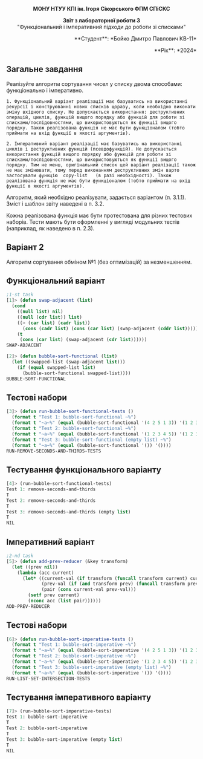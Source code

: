 <p align="center"><b>МОНУ НТУУ КПІ ім. Ігоря Сікорського ФПМ СПіСКС</b></p>
<p align="center">
<b>Звіт з лабораторної роботи 3</b><br/>
"Функціональний і імперативний підходи до роботи зі списками"<br/>
</p>
<p align="right">**Студент**: *Бойко Дмитро Павлович КВ-11*<p>
<p align="right">**Рік**: *2024*<p>

## Загальне завдання

  Реалізуйте алгоритм сортування чисел у списку двома способами: функціонально і імперативно. 

    1. Функціональний варіант реалізації має базуватись на використанні рекурсії і конструюванні нових списків щоразу, коли необхідно виконати зміну вхідного списку. Не допускається використання: деструктивних операцій, циклів, функцій вищого порядку або функцій для роботи зі списками/послідовностями, що використовуються як функції вищого порядку. Також реалізована функція не має бути функціоналом (тобто приймати на вхід функції в якості аргументів). 

    2. Імперативний варіант реалізації має базуватись на використанні циклів і деструктивних функцій (псевдофункцій). Не допускається використання функцій вищого порядку або функцій для роботи зі списками/послідовностями, що використовуються як функції вищого порядку. Тим не менш, оригінальний список цей варіант реалізації також не має змінювати, тому перед виконанням деструктивних змін варто застосувати функцію  copy-list	 (в разі необхідності). Також реалізована функція не має бути функціоналом (тобто приймати на вхід функції в якості аргументів).

  Алгоритм, який необхідно реалізувати, задається варіантом (п. 3.1.1). Зміст і шаблон звіту наведені в п. 3.2. 
    
  Кожна реалізована функція має бути протестована для різних тестових наборів. Тести мають бути оформленні у вигляді модульних тестів (наприклад, як наведено в п. 2.3). 


## Варіант 2

  Алгоритм сортування обміном №1 (без оптимізацій) за незменшенням.

## Функціональний варіант
```lisp
;1-st task
[1]> (defun swap-adjacent (list)
  (cond
    ((null list) nil)
    ((null (cdr list)) list)
    ((> (car list) (cadr list))       
      (cons (cadr list) (cons (car list) (swap-adjacent (cddr list)))))
    (t
     (cons (car list) (swap-adjacent (cdr list))))))
SWAP-ADJACENT

[2]> (defun bubble-sort-functional (list)
  (let ((swapped-list (swap-adjacent list)))
    (if (equal swapped-list list)         
      (bubble-sort-functional swapped-list))))
BUBBLE-SORT-FUNCTIONAL
```

## Тестові набори
```lisp
[3]> (defun run-bubble-sort-functional-tests ()
  (format t "Test 1: bubble-sort-functional ~%")
  (format t "~a~%" (equal (bubble-sort-functional '(4 2 5 1 3)) '(1 2 3 4 5)))
  (format t "Test 2: bubble-sort-functional ~%")
  (format t "~a~%" (equal (bubble-sort-functional '(1 2 3 4 5)) '(1 2 3 4 5)))
  (format t "Test 3: bubble-sort-functional (empty list) ~%")
  (format t "~a~%" (equal (bubble-sort-functional '()) '())))
RUN-REMOVE-SECONDS-AND-THIRDS-TESTS
```

## Тестування функціонального варіанту

```lisp
[4]> (run-bubble-sort-functional-tests)
Test 1: remove-seconds-and-thirds
T
Test 2: remove-seconds-and-thirds
T
Test 3: remove-seconds-and-thirds (empty list)
T
NIL
```

## Імперативний варіант

```lisp
;2-nd task
[5]> (defun add-prev-reducer (&key transform)
  (let ((prev nil))  
    (lambda (acc current)
      (let* ((current-val (if transform (funcall transform current) current))
             (prev-val (if (and transform prev) (funcall transform prev) prev))
             (pair (cons current-val prev-val)))  
        (setf prev current)  
        (nconc acc (list pair))))))
ADD-PREV-REDUCER
```

## Тестові набори
```lisp
[6]> (defun run-bubble-sort-imperative-tests ()
  (format t "Test 1: bubble-sort-imperative ~%")
  (format t "~a~%" (equal (bubble-sort-imperative '(4 2 5 1 3)) '(1 2 3 4 5)))
  (format t "Test 2: bubble-sort-imperative ~%")
  (format t "~a~%" (equal (bubble-sort-imperative '(1 2 3 4 5)) '(1 2 3 4 5)))
  (format t "Test 3: bubble-sort-imperative (empty list) ~%")
  (format t "~a~%" (equal (bubble-sort-imperative '()) '())))
RUN-LIST-SET-INTERSECTION-TESTS
```

## Тестування імперативного варіанту

```lisp
[7]> (run-bubble-sort-imperative-tests)
Test 1: bubble-sort-imperative
T
Test 2: bubble-sort-imperative
T
Test 3: bubble-sort-imperative (empty list)
T
NIL
```


